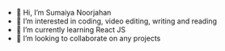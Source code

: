 - 👋 Hi, I’m  Sumaiya Noorjahan
- 👀 I’m interested in coding, video editing, writing and reading
- 🌱 I’m currently learning React JS
- 💞️ I’m looking to collaborate on any projects
<!-- - 📫 How to reach me  -->

<!---
Noorjahan1/Noorjahan1 is a ✨ special ✨ repository because its `README.md` (this file) appears on your GitHub profile.
You can click the Preview link to take a look at your changes.
--->

